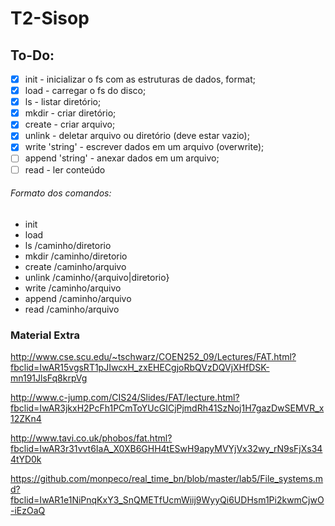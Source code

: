 # T2-Sisop 

## To-Do:
 - [x] init - inicializar o fs com as estruturas de dados, format;
 - [x] load - carregar o fs do disco;
 - [x] ls - listar diretório;
 - [x] mkdir - criar diretório;
 - [x] create - criar arquivo;
 - [x] unlink - deletar arquivo ou diretório (deve estar vazio);
 - [x] write 'string' - escrever dados em um arquivo (overwrite);
 - [ ] append 'string' - anexar dados em um arquivo;
 - [ ] read - ler conteúdo
 
###### Formato dos comandos:
* init
* load
* ls        /caminho/diretorio 
* mkdir     /caminho/diretorio
* create    /caminho/arquivo
* unlink    /caminho/{arquivo|diretorio}
* write     /caminho/arquivo
* append    /caminho/arquivo
* read      /caminho/arquivo



### Material Extra
http://www.cse.scu.edu/~tschwarz/COEN252_09/Lectures/FAT.html?fbclid=IwAR15vgsRT1pJIwcxH_zxEHECgjoRbQVzDQVjXHfDSK-mn191JlsFq8krpVg

http://www.c-jump.com/CIS24/Slides/FAT/lecture.html?fbclid=IwAR3jkxH2PcFh1PCmToYUcGICjPjmdRh41SzNoj1H7gazDwSEMVR_x12ZKn4

http://www.tavi.co.uk/phobos/fat.html?fbclid=IwAR3r31vvt6IaA_X0XB6GHH4tESwH9apyMVYjVx32wy_rN9sFjXs344tYD0k

https://github.com/monpeco/real_time_bn/blob/master/lab5/File_systems.md?fbclid=IwAR1e1NiPnqKxY3_SnQMETfUcmWiij9WyyQi6UDHsm1Pi2kwmCjwO-iEzOaQ
